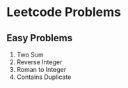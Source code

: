# Leetcode Problems

## Easy Problems

1. Two Sum  
7. Reverse Integer  
13. Roman to Integer  
217. Contains Duplicate  
